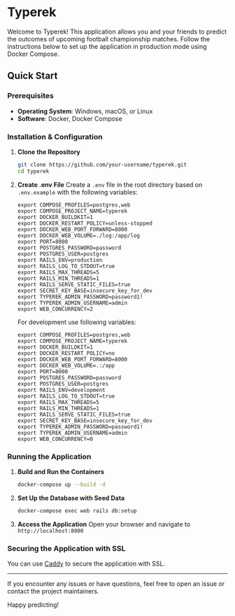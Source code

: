 # Typerek

Welcome to Typerek! This application allows you and your friends to predict the outcomes of upcoming football championship matches. Follow the instructions below to set up the application in production mode using Docker Compose.

## Quick Start

### Prerequisites
- **Operating System**: Windows, macOS, or Linux
- **Software**: Docker, Docker Compose

### Installation & Configuration

1. **Clone the Repository**
    ```bash
    git clone https://github.com/your-username/typerek.git
    cd typerek
    ```

2. **Create .env File**
   Create a `.env` file in the root directory based on `.env.example` with the following variables:
   ```plaintext
   export COMPOSE_PROFILES=postgres,web
   export COMPOSE_PROJECT_NAME=typerek
   export DOCKER_BUILDKIT=1
   export DOCKER_RESTART_POLICY=unless-stopped
   export DOCKER_WEB_PORT_FORWARD=8000
   export DOCKER_WEB_VOLUME=./log:/app/log
   export PORT=8000
   export POSTGRES_PASSWORD=password
   export POSTGRES_USER=postgres
   export RAILS_ENV=production
   export RAILS_LOG_TO_STDOUT=true
   export RAILS_MAX_THREADS=5
   export RAILS_MIN_THREADS=1
   export RAILS_SERVE_STATIC_FILES=true
   export SECRET_KEY_BASE=insecure_key_for_dev
   export TYPEREK_ADMIN_PASSWORD=password1!
   export TYPEREK_ADMIN_USERNAME=admin
   export WEB_CONCURRENCY=2
   ```
   
   For development use following variables:
   ```plaintext
   export COMPOSE_PROFILES=postgres,web
   export COMPOSE_PROJECT_NAME=typerek
   export DOCKER_BUILDKIT=1
   export DOCKER_RESTART_POLICY=no
   export DOCKER_WEB_PORT_FORWARD=8000
   export DOCKER_WEB_VOLUME=.:/app
   export PORT=8000
   export POSTGRES_PASSWORD=password
   export POSTGRES_USER=postgres
   export RAILS_ENV=development
   export RAILS_LOG_TO_STDOUT=true
   export RAILS_MAX_THREADS=5
   export RAILS_MIN_THREADS=1
   export RAILS_SERVE_STATIC_FILES=true
   export SECRET_KEY_BASE=insecure_key_for_dev
   export TYPEREK_ADMIN_PASSWORD=password1!
   export TYPEREK_ADMIN_USERNAME=admin
   export WEB_CONCURRENCY=0
   ```

### Running the Application

1. **Build and Run the Containers**
    ```bash
    docker-compose up --build -d
    ```

2. **Set Up the Database with Seed Data**
    ```bash
    docker-compose exec web rails db:setup
    ```

3. **Access the Application**
   Open your browser and navigate to `http://localhost:8000`


### Securing the Application with SSL

You can use [Caddy](https://caddyserver.com) to secure the application with SSL.

---

If you encounter any issues or have questions, feel free to open an issue or contact the project maintainers.

Happy predicting!